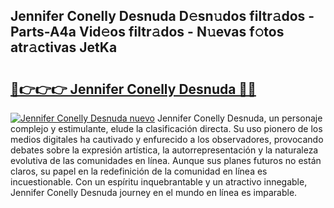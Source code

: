 ## Jennifer Conelly Desnuda D𝚎sn𝚞dos filtr𝚊dos - Parts-A4a Vid𝚎os filtr𝚊dos - N𝚞evas f𝚘tos atr𝚊ctivas JetKa

# <h2><a href="http://mb4aay0.tromn.icu/?c=Jennifer+Conelly+Desnuda">🔗👉👉👉 Jennifer Conelly Desnuda 🔗🔗</a></h2>

[![Jennifer Conelly Desnuda nuevo](https://i.imgur.com/pEAQMta.gif)](http://mb4aay0.tromn.icu/?c=Jennifer+Conelly+Desnuda)
Jennifer Conelly Desnuda, un personaje complejo y estimulante, elude la clasificación directa. Su uso pionero de los medios digitales ha cautivado y enfurecido a los observadores, provocando debates sobre la expresión artística, la autorrepresentación y la naturaleza evolutiva de las comunidades en línea. Aunque sus planes futuros no están claros, su papel en la redefinición de la comunidad en línea es incuestionable. Con un espíritu inquebrantable y un atractivo innegable, Jennifer Conelly Desnuda journey en el mundo en línea es imparable.
